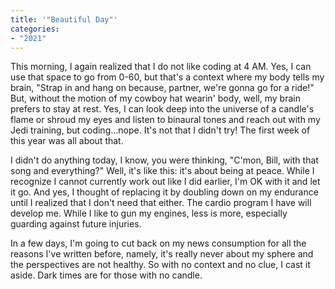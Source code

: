 ```yaml
---
title: '"Beautiful Day"'
categories:
- "2021"
---
```


This morning, I again realized that I do not like coding at 4 AM.  Yes, I can use that space to go from 0-60, but that's a context where my body tells my brain, "Strap in and hang on because, partner, we're gonna go for a ride!"  But, without the motion of my cowboy hat wearin' body, well, my brain prefers to stay at rest.  Yes, I can look deep into the universe of a candle's flame or shroud my eyes and listen to binaural tones and reach out with my Jedi training, but coding...nope.  It's not that I didn't try!  The first week of this year was all about that.

I didn't do anything today, I know, you were thinking, "C'mon, Bill, with that song and everything?"  Well, it's like this:  it's about being at peace.  While I recognize I cannot currently work out like I did earlier, I'm OK with it and let it go.  And yes, I thought of replacing it by doubling down on my endurance until I realized that I don't need that either.  The cardio program I have will develop me.  While I like to gun my engines, less is more, especially guarding against future injuries.

In a few days, I'm going to cut back on my news consumption for all the reasons I've written before, namely, it's really never about my sphere and the perspectives are not healthy.  So with no context and no clue, I cast it aside.  Dark times are for those with no candle. 
 

